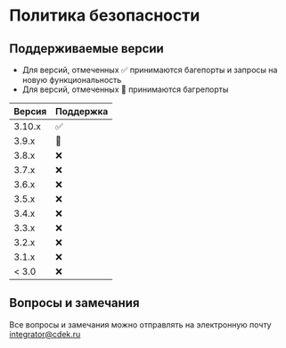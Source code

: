 # Политика безопасности

## Поддерживаемые версии

- Для версий, отмеченных :white_check_mark: принимаются багепорты и запросы на новую функциональность
- Для версий, отмеченных :arrows_counterclockwise: принимаются багрепорты

| Версия  | Поддержка          |
| ------- | ------------------ |
| 3.10.x  | :white_check_mark: |
| 3.9.x   | :arrows_counterclockwise: |
| 3.8.x   | :x:                |
| 3.7.x   | :x:                |
| 3.6.x   | :x:                |
| 3.5.x   | :x:                |
| 3.4.x   | :x:                |
| 3.3.x   | :x:                |
| 3.2.x   | :x:                |
| 3.1.x   | :x:                |
| < 3.0   | :x:                |

## Вопросы и замечания

Все вопросы и замечания можно отправлять на электронную почту integrator@cdek.ru
